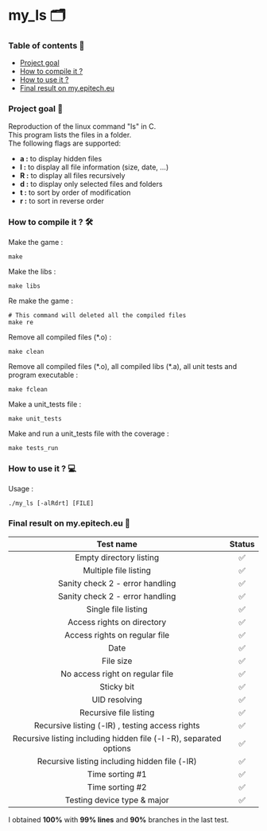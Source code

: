 # my_ls 🗂️



### Table of contents 📑
- [Project goal](https://github.com/toro-nicolas/my_ls#project-goal-)
- [How to compile it ?](https://github.com/toro-nicolas/my_ls#how-to-compile-it--)
- [How to use it ?](https://github.com/toro-nicolas/my_ls#how-to-use-it--)
- [Final result on my.epitech.eu](https://github.com/toro-nicolas/my_ls#final-result-on-myepitecheu-)

### Project goal 🎯
Reproduction of the linux command "ls" in C.    
This program lists the files in a folder.    
The following flags are supported:    
- **a :** to display hidden files    
- **l :** to display all file information (size, date, ...)    
- **R :** to display all files recursively    
- **d :** to display only selected files and folders    
- **t :** to sort by order of modification    
- **r :** to sort in reverse order    

### How to compile it ? 🛠️
Make the game :
```shell
make
```

Make the libs :
```shell
make libs
```

Re make the game :
```shell
# This command will deleted all the compiled files
make re
```

Remove all compiled files (*.o) :
```shell
make clean
```

<p>Remove all compiled files (*.o), all compiled libs (*.a), all unit tests and program executable  :</p>

```shell
make fclean
```

Make a unit_tests file :
```shell
make unit_tests
```

Make and run a unit_tests file with the coverage :
```shell
make tests_run
```

### How to use it ? 💻
Usage :
```Shell
./my_ls [-alRdrt] [FILE]
```

### Final result on my.epitech.eu 🚩
|                             Test name                              | Status |
|:------------------------------------------------------------------:|:------:|
|                      Empty directory listing                       |   ✅    |
|                       Multiple file listing                        |   ✅    |
|                  Sanity check 2 - error handling                   |   ✅    |
|                  Sanity check 2 - error handling                   |   ✅    |
|                        Single file listing                         |   ✅    |
|                     Access rights on directory                     |   ✅    |
|                   Access rights on regular file                    |   ✅    |
|                                Date                                |   ✅    |
|                             File size                              |   ✅    |
|                  No access right on regular file                   |   ✅    |
|                             Sticky bit                             |   ✅    |
|                           UID resolving                            |   ✅    |
|                       Recursive file listing                       |   ✅    |
|          Recursive listing (-lR) , testing access rights           |   ✅    |
| Recursive listing including hidden file (-l -R), separated options |   ✅    |
|           Recursive listing including hidden file (-lR)            |   ✅    |
|                          Time sorting #1                           |   ✅    |
|                          Time sorting #2                           |   ✅    |
|                    Testing device type & major                     |   ✅    |

I obtained **100%** with **99% lines** and **90%** branches in the last test.
